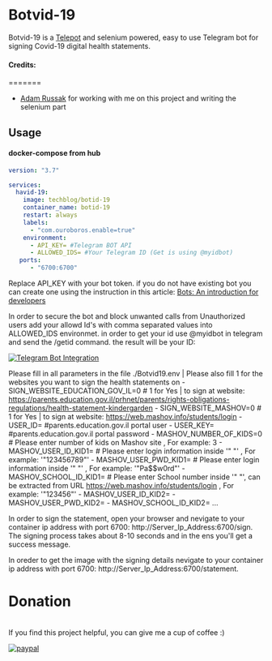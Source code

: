 # Botvid-19

Botvid-19 is a [Telepot](https://telepot.readthedocs.io/en/latest/) and selenium  powered, easy to use Telegram bot for signing Covid-19 digital health statements.


#### Credits:
=======

- [Adam Russak](https://github.com/AdamRussak) for working with me on this project and writing the selenium part


## Usage

#### docker-compose from hub
```yaml
version: "3.7"

services:
  havid-19:
    image: techblog/botid-19
    container_name: botid-19
    restart: always
    labels:
      - "com.ouroboros.enable=true"
    environment:
      - API_KEY= #Telegram BOT API
      - ALLOWED_IDS= #Your Telegram ID (Get is using @myidbot)
   ports:
      - "6700:6700"
```

Replace API_KEY with your bot token. if you do not have existing bot you can create one
using the instruction in this article:
[Bots: An introduction for developers](https://core.telegram.org/bots) 

In order to secure the bot and block unwanted calls from Unauthorized users add your allowd Id's with comma separated values into ALLOWED_IDS
environmet. in order to get your id use @myidbot in telegram and send the /getid command. the result will be your ID:

[![Telegram Bot Integration](https://raw.githubusercontent.com/t0mer/Botvid-19/master/Botvid-19.png "Telegram Bot Integration")](https://raw.githubusercontent.com/t0mer/Botvid-19/master/Botvid-19.png "Telegram Bot Integration")

Please fill in all parameters in the file ./Botvid19.env | Please also fill 1 for the websites you want to sign the health statements on
      - SIGN_WEBSITE_EDUCATION_GOV_IL=0 # 1 for Yes  | to sign at website: https://parents.education.gov.il/prhnet/parents/rights-obligations-regulations/health-statement-kindergarden
      - SIGN_WEBSITE_MASHOV=0 # 1 for Yes | to sign at website: https://web.mashov.info/students/login
      - USER_ID= #parents.education.gov.il portal user
      - USER_KEY= #parents.education.gov.il portal password
      - MASHOV_NUMBER_OF_KIDS=0 # Please enter number of kids on Mashov site , For example: 3
      - MASHOV_USER_ID_KID1= # Please enter login information inside '" "' , For example: '"123456789"'
      - MASHOV_USER_PWD_KID1= # Please enter login information inside '" "' , For example: '"Pa$$w0rd"'
      - MASHOV_SCHOOL_ID_KID1= # Please enter School number inside '" "', can be extracted from URL https://web.mashov.info/students/login , For example: '"123456"'
      - MASHOV_USER_ID_KID2=
      - MASHOV_USER_PWD_KID2=
      - MASHOV_SCHOOL_ID_KID2=
...       

In order to sign the statement, open your browser and nevigate to your container ip address with port 6700:
http://Server_Ip_Address:6700/sign.
The signing process takes about 8-10 seconds and in the ens you'll get a success message.

In oreder to get the image with the signing details nevigate to your container ip address with port 6700:
http://Server_Ip_Address:6700/statement.



# Donation
<br>
If you find this project helpful, you can give me a cup of coffee :) 

[![paypal](https://www.paypalobjects.com/en_US/i/btn/btn_donateCC_LG.gif)](https://www.paypal.com/cgi-bin/webscr?cmd=_s-xclick&hosted_button_id=8CGLEHN2NDXDE)

